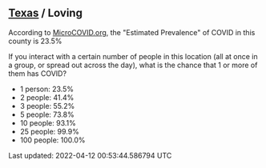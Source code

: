 
## [Texas](/united-states/texas) / Loving

According to [MicroCOVID.org](http://microcovid.org),
the "Estimated Prevalence" of COVID in this county is 23.5%

If you interact with a certain number of people in this location
(all at once in a group, or spread out across the day), what is the chance that
1 or more of them has COVID?

- 1 person: 23.5%
- 2 people: 41.4%
- 3 people: 55.2%
- 5 people: 73.8%
- 10 people: 93.1%
- 25 people: 99.9%
- 100 people: 100.0%

Last updated: 2022-04-12 00:53:44.586794 UTC
